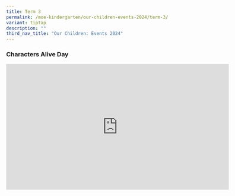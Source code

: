 ```yaml
---
title: Term 3
permalink: /moe-kindergarten/our-children-events-2024/term-3/
variant: tiptap
description: ""
third_nav_title: "Our Children: Events 2024"
---
```

<h3>Characters Alive Day</h3>
<div class="iframe-wrapper">
<iframe height="340" width="600" allowfullscreen="true" frameborder="0" src="https://www.youtube.com/embed/gnalrHgTbFI?si=wcngxAxlmAZe3EbG"></iframe>
</div>
<p></p>